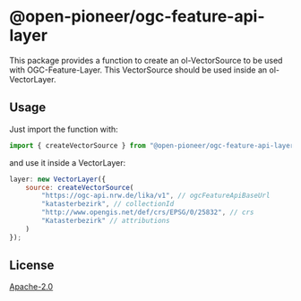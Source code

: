 # @open-pioneer/ogc-feature-api-layer

This package provides a function to create an ol-VectorSource to be used with OGC-Feature-Layer.
This VectorSource should be used inside an ol-VectorLayer.

## Usage

Just import the function with:

```js
import { createVectorSource } from "@open-pioneer/ogc-feature-api-layer";
```

and use it inside a VectorLayer:

```js
layer: new VectorLayer({
    source: createVectorSource(
        "https://ogc-api.nrw.de/lika/v1", // ogcFeatureApiBaseUrl
        "katasterbezirk", // collectionId
        "http://www.opengis.net/def/crs/EPSG/0/25832", // crs
        "Katasterbezirk" // attributions
    )
});
```

## License

[Apache-2.0](https://www.apache.org/licenses/LICENSE-2.0)
